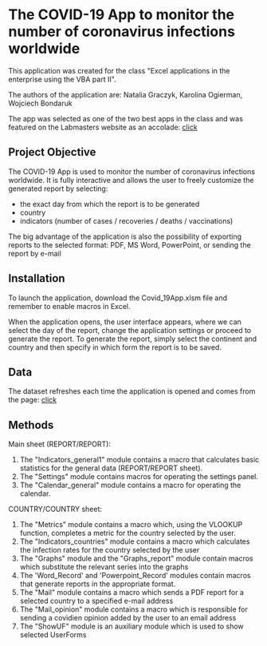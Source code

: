 # The COVID-19 App to monitor the number of coronavirus infections worldwide
This application was created for the class "Excel applications in the enterprise using the VBA part II".

The authors of the application are: Natalia Graczyk, Karolina Ogierman, Wojciech Bondaruk

The app was selected as one of the two best apps in the class and was featured on the Labmasters website as an accolade: [click](https://labmasters.pl/covid_19app/)

## Project Objective

The COVID-19 App is used to monitor the number of coronavirus infections worldwide. It is fully interactive and allows the user to freely customize the generated report by selecting: 
- the exact day from which the report is to be generated 
- country 
- indicators (number of cases / recoveries / deaths / vaccinations) 

The big advantage of the application is also the possibility of exporting reports to the selected format: PDF, MS Word, PowerPoint, or sending the report by e-mail

## Installation

To launch the application, download the Covid_19App.xlsm file and remember to enable macros in Excel.

When the application opens, the user interface appears, where we can select the day of the report, change the application settings or proceed to generate the report. To generate the report, simply select the continent and country and then specify in which form the report is to be saved.

## Data

The dataset refreshes each time the application is opened and comes from the page: [click](https://github.com/M-Media-Group/Covid-19-API)

## Methods

Main sheet (REPORT/REPORT):

1. The "Indicators_general1" module contains a macro that calculates basic statistics for the general data (REPORT/REPORT sheet).
2. The "Settings" module contains macros for operating the settings panel.
3. The "Calendar_general" module contains a macro for operating the calendar.

COUNTRY/COUNTRY sheet:

1. The "Metrics" module contains a macro which, using the VLOOKUP function, completes a metric for the country selected by the user.
2. The "Indicators_countries" module contains a macro which calculates the infection rates for the country selected by the user
3. The "Graphs" module and the "Graphs_report" module contain macros which substitute the relevant series into the graphs
4. The 'Word_Record' and 'Powerpoint_Record' modules contain macros that generate reports in the appropriate format.
5. The "Mail" module contains a macro which sends a PDF report for a selected country to a specified e-mail address
6. The "Mail_opinion" module contains a macro which is responsible for sending a covidien opinion added by the user to an email address
7. The "ShowUF" module is an auxiliary module which is used to show selected UserForms

